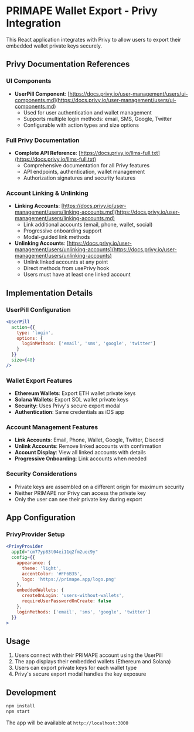 # PRIMAPE Wallet Export - Privy Integration

This React application integrates with Privy to allow users to export their embedded wallet private keys securely.

## Privy Documentation References

### UI Components
- **UserPill Component**: [https://docs.privy.io/user-management/users/ui-components.md](https://docs.privy.io/user-management/users/ui-components.md)
  - Used for user authentication and wallet management
  - Supports multiple login methods: email, SMS, Google, Twitter
  - Configurable with action types and size options

### Full Privy Documentation
- **Complete API Reference**: [https://docs.privy.io/llms-full.txt](https://docs.privy.io/llms-full.txt)
  - Comprehensive documentation for all Privy features
  - API endpoints, authentication, wallet management
  - Authorization signatures and security features

### Account Linking & Unlinking
- **Linking Accounts**: [https://docs.privy.io/user-management/users/linking-accounts.md](https://docs.privy.io/user-management/users/linking-accounts.md)
  - Link additional accounts (email, phone, wallet, social)
  - Progressive onboarding support
  - Modal-guided link methods
- **Unlinking Accounts**: [https://docs.privy.io/user-management/users/unlinking-accounts](https://docs.privy.io/user-management/users/unlinking-accounts)
  - Unlink linked accounts at any point
  - Direct methods from usePrivy hook
  - Users must have at least one linked account

## Implementation Details

### UserPill Configuration
```jsx
<UserPill
  action={{
    type: 'login', 
    options: {
      loginMethods: ['email', 'sms', 'google', 'twitter']
    }
  }}
  size={48}
/>
```

### Wallet Export Features
- **Ethereum Wallets**: Export ETH wallet private keys
- **Solana Wallets**: Export SOL wallet private keys
- **Security**: Uses Privy's secure export modal
- **Authentication**: Same credentials as iOS app

### Account Management Features
- **Link Accounts**: Email, Phone, Wallet, Google, Twitter, Discord
- **Unlink Accounts**: Remove linked accounts with confirmation
- **Account Display**: View all linked accounts with details
- **Progressive Onboarding**: Link accounts when needed

### Security Considerations
- Private keys are assembled on a different origin for maximum security
- Neither PRIMAPE nor Privy can access the private key
- Only the user can see their private key during export

## App Configuration

### PrivyProvider Setup
```jsx
<PrivyProvider
  appId="cm77yp83t04ei11q2fm2uec9y"
  config={{
    appearance: {
      theme: 'light',
      accentColor: '#FF6B35',
      logo: 'https://primape.app/logo.png'
    },
    embeddedWallets: {
      createOnLogin: 'users-without-wallets',
      requireUserPasswordOnCreate: false
    },
    loginMethods: ['email', 'sms', 'google', 'twitter']
  }}
>
```

## Usage

1. Users connect with their PRIMAPE account using the UserPill
2. The app displays their embedded wallets (Ethereum and Solana)
3. Users can export private keys for each wallet type
4. Privy's secure export modal handles the key exposure

## Development

```bash
npm install
npm start
```

The app will be available at `http://localhost:3000`
